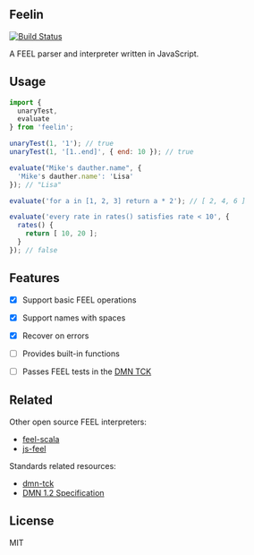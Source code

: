 ## Feelin

[![Build Status](https://travis-ci.com/nikku/feelin.svg?branch=master)](https://travis-ci.com/nikku/feelin)

A FEEL parser and interpreter written in JavaScript.


## Usage

```javascript
import {
  unaryTest,
  evaluate
} from 'feelin';

unaryTest(1, '1'); // true
unaryTest(1, '[1..end]', { end: 10 }); // true

evaluate("Mike's dauther.name", {
  'Mike's dauther.name': 'Lisa'
}); // "Lisa"

evaluate('for a in [1, 2, 3] return a * 2'); // [ 2, 4, 6 ]

evaluate('every rate in rates() satisfies rate < 10', {
  rates() {
    return [ 10, 20 ];
  }
}); // false
```


## Features

* [x] Support basic FEEL operations
* [x] Support names with spaces
* [x] Recover on errors
* [ ] Provides built-in functions
* [ ] Passes FEEL tests in the [DMN TCK](https://github.com/dmn-tck/tck)


## Related

Other open source FEEL interpreters:

* [feel-scala](https://github.com/camunda/feel-scala)
* [js-feel](https://github.com/EdgeVerve/feel)


Standards related resources:

* [dmn-tck](https://github.com/dmn-tck/tck)
* [DMN 1.2 Specification](https://www.omg.org/spec/DMN/1.2/PDF)


## License

MIT